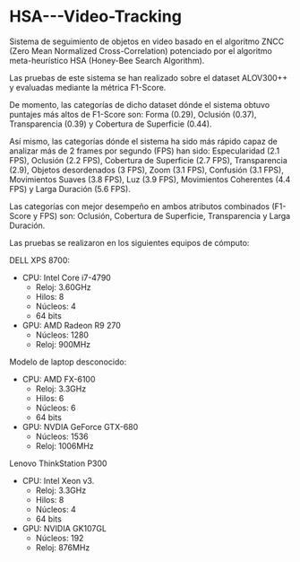 # HSA---Video-Tracking

Sistema de seguimiento de objetos en video basado en el algoritmo ZNCC (Zero Mean Normalized Cross-Correlation) potenciado por el algoritmo meta-heurístico HSA (Honey-Bee Search Algorithm).

Las pruebas de este sistema se han realizado sobre el dataset ALOV300++ y evaluadas mediante la métrica F1-Score. 

De momento, las categorías de dicho dataset dónde el sistema obtuvo puntajes más altos de F1-Score son: Forma (0.29), Oclusión (0.37), Transparencia (0.39) y Cobertura de Superficie (0.44).

Así mismo, las categorías dónde el sistema ha sido más rápido capaz de analizar más de 2 frames por segundo (FPS) han sido: Especularidad (2.1 FPS), Oclusión (2.2 FPS), Cobertura de Superficie (2.7 FPS), Transparencia (2.9), Objetos desordenados (3 FPS), Zoom (3.1 FPS), Confusión (3.1 FPS), Movimientos Suaves (3.8 FPS), Luz (3.9 FPS), Movimientos Coherentes (4.4 FPS) y Larga Duración (5.6 FPS).

Las categorías con mejor desempeño en ambos atributos combinados (F1-Score y FPS) son: Oclusión, Cobertura de Superficie, Transparencia y Larga Duración.

Las pruebas se realizaron en los siguientes equipos de cómputo:

DELL XPS 8700:
- CPU: Intel Core i7-4790
  - Reloj: 3.60GHz
  - Hilos: 8
  - Núcleos: 4
  - 64 bits
- GPU: AMD Radeon R9 270
  - Núcleos: 1280
  - Reloj: 900MHz

Modelo de laptop desconocido:
- CPU: AMD FX-6100
  - Reloj: 3.3GHz
  - Hilos: 6
  - Núcleos: 6
  - 64 bits
- GPU: NVDIA GeForce GTX-680
  - Núcleos: 1536
  - Reloj: 1006MHz

Lenovo ThinkStation P300
- CPU: Intel Xeon v3.
  - Reloj: 3.3GHz
  - Hilos: 8
  - Núcleos: 4
  - 64 bits
- GPU: NVIDIA GK107GL
  - Núcleos: 192
  - Reloj: 876MHz
